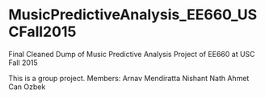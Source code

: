 # MusicPredictiveAnalysis_EE660_USCFall2015
Final Cleaned Dump of Music Predictive Analysis Project of EE660 at USC Fall 2015

This is a group project. Members:
Arnav Mendiratta
Nishant Nath
Ahmet Can Ozbek